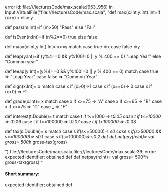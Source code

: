 error id: file://<WORKSPACE>/lecturesCode/max.scala:[953..956) in Input.VirtualFile("file://<WORKSPACE>/lecturesCode/max.scala", "def max(x:Int,y:Int):Int=if (x>y) x else y

def pass(m:Int)=if (m>50) "Pass" else "Fail"

def isEven(n:Int)=if (n%2==0) true else false

def maax(x:Int,y:Int):Int= x>=y match
    case true =>x
    case false =>y

def leap(y:Int)=if (y%4==0 && y%100!=0 || y % 400 == 0) "Leap Year" else "Common year"

def leeap(y:Int)=(y%4==0 && y%100!=0 || y % 400 == 0)  match
    case true => "Leap Year"
    case false => "Common Year"

def sign(x:Int)= x match
    case x if (x>0)=>1
    case x if (x==0)=> 0
    case x if (x<0) => -1

def grade(x:Int)= x match
    case x if x>=75 => "A"
    case x if x>=65 => "B"
    case x if x>=75 => "C"
    case _ => "F"

def interest(t:Double)= t match
    case t if t<=1000 => t*0.05
    case t if t<=10000 => t*0.06
    case t if t<=100000 => t*0.07
    case t if t>100000 => t*0.08

def tax(s:Double)= s match
    case s if(s<=50000)=> s*0
    case s if(s>50000 && s<=100000)=> s*0.1
    case s if(s>100000)=> s*0.2
def 
def netpay(h:Int)= val gross= 500*h gross-tax(gross)



")
file://<WORKSPACE>/lecturesCode/max.scala
file://<WORKSPACE>/lecturesCode/max.scala:39: error: expected identifier; obtained def
def netpay(h:Int)= val gross= 500*h gross-tax(gross)
^
#### Short summary: 

expected identifier; obtained def